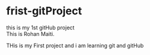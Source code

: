 # frist-gitProject
this is my 1st gitHub project
<br>
This is Rohan Maiti.

THis is my First project
and i am learning
git and gitHub
